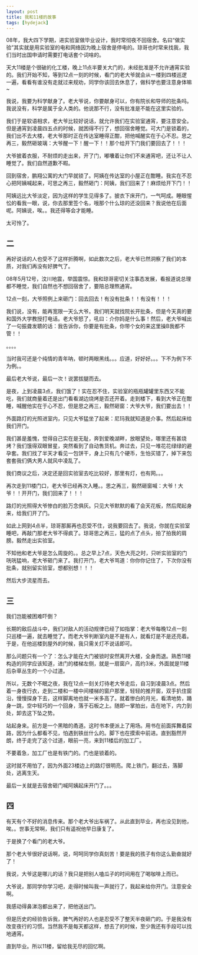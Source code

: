```yaml
---
layout: post
title: 我和11楼的故事
tags: [hydejack]
---
```


08年，我大四下学期，进实验室做毕业设计，我时常彻夜不回宿舍。名曰“做实验”其实就是用实验室的电和网络因为晚上宿舍是停电的。琼哥也时常来找我，我们当时出国申请时需要打电话套个词啥的。

天大11楼是个很破的化工楼，晚上11点半要关大门的，未经批准是不允许通宵实验的。我们开始不知，等到12点一刻的时候，看门的老大爷就会从一楼到四楼巡逻一遍，看看有谁没有走就过来规劝，同学你该回去休息了，做科学也要注意身体嘛~

我说，我要为科学献身了。老大爷说，你要献身可以，你有院长和导师的批条吗。我说没有，科学是属于全人类的。他说那不行，没有批准是不能在这里实验的。

我们于是软语相求，老大爷比较好说话，就允许我们在实验室通宵，要注意安全。但是通宵到凌晨四五点的时候，就困得不行了，想回宿舍睡觉。可大门是锁着的，我们出不去大楼，老大爷那时正在传达室睡得正酣，把他喊醒实在于心不忍。思之再三，毅然砸玻璃：大爷醒一下！醒一下！！那个给开下门我们要回去了！！！

大爷披着衣服，不耐烦的走出来，开了门，嘟囔着让你们不来通宵吧，还让不让人睡觉了。我们自然道歉不暇。

回到宿舍，鹏翔公寓的大门早就锁了。阿姨在传达室的小屋正在酣睡。我实在不忍心把阿姨喊起来，可思之再三，毅然砸门：阿姨，我们回来了！麻烦给开下门！！

阿姨远比大爷淡定，因为这样的学生见得多了。披衣下床开门，一气呵成。睡眼惺忪的看我一眼，说，你去那里签个名，哦那个什么琼的还没回来？我说他在后面呢。阿姨说，唉。。我还得等会才能睡。

太可怜了。

## 二

再好说话的人也受不了这样折腾啊，如此数次之后，老大爷已然洞察了我们的本质，对我们再没有好脾气了。

08年5月12号，汶川地震，举国震惊。我和琼哥密切关注事态发展，看报道说总理都不睡觉，我们自然也不想回宿舍了，要陪总理熬通宵。

12点一刻，大爷照例上来砸门：回去回去！有没有批条！！有没有！！！

我们说，没有，能再宽限一天么大爷。我们明天就找院长开批条，但是今天真的要和国外大学教授打电话。老大爷怒了，吼曰：介你妈是什么事！然后，老大爷喊出了一句振聋发聩的话：我告诉你，你要是有批条，你带个女的来这里操B我都不管！！

。。。。

当时我可还是个纯情的青年呐，顿时两眼黑线。。。应道，好好好。。。下不为例下不为例。。

最后老大爷说，最后一次！说罢拔腿而去。

是夜，上到凌晨3点，我们饿了！实在忍不住，实验室的瓶瓶罐罐里东西又不能吃，我们就商量着还是出门看看湖边烧烤是否还开着。走到楼下，看到大爷正在酣睡，喊醒他实在于心不忍，但是思之再三，毅然砸窗：大爷大爷，我们要出去！！

外面路灯的光照进室内，只见大爷猛坐了起来：尼玛我就知道是介事。然后起床给我们开门。

我们甚是羞愧，觉得自己实在是无耻，奔到爱晚湖畔，放眼望处，哪里还有甚烧烤？我们饿得双眼冒星，突然看到了自动售货机。奔过去，只见一堆花花绿绿的避孕套。我们找了半天才看见一包饼干，身上只有几个硬币，生怕买错了，掉下来包套套我们俩大男人就风中凌乱了。

我们商议之后，决定还是回实验室去吃比较好，那里有灯，也有网。。。

再次走到11楼门口，老大爷已经再次入睡。。思之再三，毅然砸窗喊：大爷！大爷！！开开门，我们回来了！！！

路灯的光照得大爷惨白的脸万念俱灰。只见大爷默默的看了会天花板，然后爬起身来，给我们开了门。

如此上网到4点半，琼哥那厮再也忍受不住，说我要回去了。我说，你就在实验室睡吧，再敲门那老大爷不得疯了。琼哥思之再三，猛的点了点头，拍了拍我的肩膀。毅然走出实验室。

不知他和老大爷是怎么周旋的。。总之早上7点，天色大亮之时，只听实验室的门咣咣猛响，老大爷砸门来了。我打开门，老大爷骂道：你你你记住了，下次你没有批条，就别留实验室，想都别想！！！

然后大步流星而去。

## 三

我们岂能被困难吓倒？

长期的敌后战斗中，我们对敌人的活动规律已经了如指掌：老大爷每晚12点一刻只巡楼一遍，就去睡觉了。而老大爷判断室内是不是有人，就看灯是不是还亮着。于是，在他巡楼到屋外的时候，我只需关灯不说话即可。

那么问题只有一个了：怎么才能在大门被锁时安然离开大楼，全身而退。熟悉11楼构造的同学应该知道，进门的楼梯左侧，就是一扇窗户，高约3米，外面就是11楼后杂草丛生的一个小过道。

所以，无数个不眠之夜，我在12点一刻关灯待老大爷走后，自习到凌晨3点。然后着一身夜行衣，走到二楼和一楼中间楼梯的窗户那里，轻轻的推开窗，双手扒住窗沿，慢慢探身下去，这样脚离地也就一米多高了。就着惨白的月光，看清地势，踊身一跳，空中轻巧的一个回身，落于石板之上。随即一掌拍出，击在地下，内力到处，卸去这下坠之势。

站起身来。前方是一个黑暗的甬道。这时书本便派上了用场。用书在前面挥舞着探路，因为什么都看不见，怕遇到铁丝什么的。脚下也在摸索中前进。直到豁然开朗，终于走完了这个过道，眼前一亮，来到11楼后的加工厂。

不要着急，加工厂也是有铁门的。门也是锁着的。

这时就不用怕了，因为外面23楼边上的路灯很明亮。爬上铁门，翻过去，落脚处，逃离生天。

最后一关就是去宿舍砸门喊阿姨起床开门了。。。

## 四

有天有个不好的消息传来。那个老大爷出车祸了。从此直到毕业，再也没见到他，唉。。世事无常啊，我们只有遥祝他早日康复了。

于是换了个看门的老大爷。

那个老大爷很好说话啊，说，呵呵同学你真刻苦！要是我的孩子有你这么勤奋就好了！

我说，大爷这是哪儿的话？我只是把别人嗑瓜子的时间用在了喝咖啡上而已。

大爷说，那同学你学习吧，走得时候叫我一声就行了，我起来给你开门。注意安全啊。

我感动得鼻涕泡都出来了，把他送出门。

但是历史的经验告诉我，脾气再好的人也是忍受不了整天半夜砸门的。于是我没有改变夜行的习惯。当然我不是每天都这样，想去了的时候，至少我还有手段可以找地通宵。

直到毕业。所以11楼，留给我无尽的回忆啊。